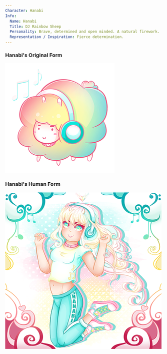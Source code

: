 ```yaml
---
Character: Hanabi
Info:
  Name: Hanabi
  Title: DJ Rainbow Sheep
  Personality: Brave, determined and open minded. A natural firework.
  Representation / Inspiration: Fierce determination.
---
```


### Hanabi's Original Form

![DJ Rainbow Sheep](img/djrainbowsheep.png)

### Hanabi's Human Form

![Hanabi](img/hanabi.png)
